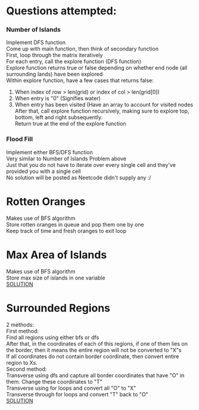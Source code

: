 # Questions attempted:

### Number of Islands
Implement DFS function <br />
Come up with main function, then think of secondary function <br />
First, loop through the matrix iteratively <br />
For each entry, call the explore function (DFS function) <br />
Explore function returns true or false depending on whether end node (all surrounding lands) have been explored <br />
Within explore function, have a few cases that returns false: <br/>
1) When index of row > len(grid) or index of col > len(grid[0]) <br />
2) When entry is "0" (Signifies water) <br />
3) When entry has been visited (Have an array to account for visited nodes<br />
After that, call explore function recursively, making sure to explore top, bottom, left and right subsequently. <br />
Return true at the end of the explore function <br />

### Flood Fill
Implement either BFS/DFS function <br />
Very similar to Number of Islands Problem above <br />
Just that you do not have to iterate over every single cell and they've provided you with a single cell <br />
No solution will be posted as Neetcode didn't supply any :/ <br />

# Rotten Oranges
Makes use of BFS algorithm <br />
Store rotten oranges in queue and pop them one by one <br />
Keep track of time and fresh oranges to exit loop <br />

# Max Area of Islands
Makes use of BFS algorithm <br />
Store max size of islands in one variable<br />
[SOLUTION](https://www.youtube.com/watch?v=iJGr1OtmH0c)

# Surrounded Regions
2 methods: <br />
First method: <br />
Find all regions using either bfs or dfs <br />
After that, in the coordinates of each of this regions, if one of them lies on the border, then it means the entire region will not be converted to "X"s <br />
If all coordinates do not contain border coordinate, then convert entire region to Xs. <br />
Second method: <br />
Transverse using dfs and capture all border coordinates that have "O" in them. Change these coordinates to "T" <br />
Transverse using for loops and convert all "O" to "X" <br />
Transverse through for loops and convert "T" back to "O" <br />
[SOLUTION](https://www.youtube.com/watch?v=9z2BunfoZ5Y)
